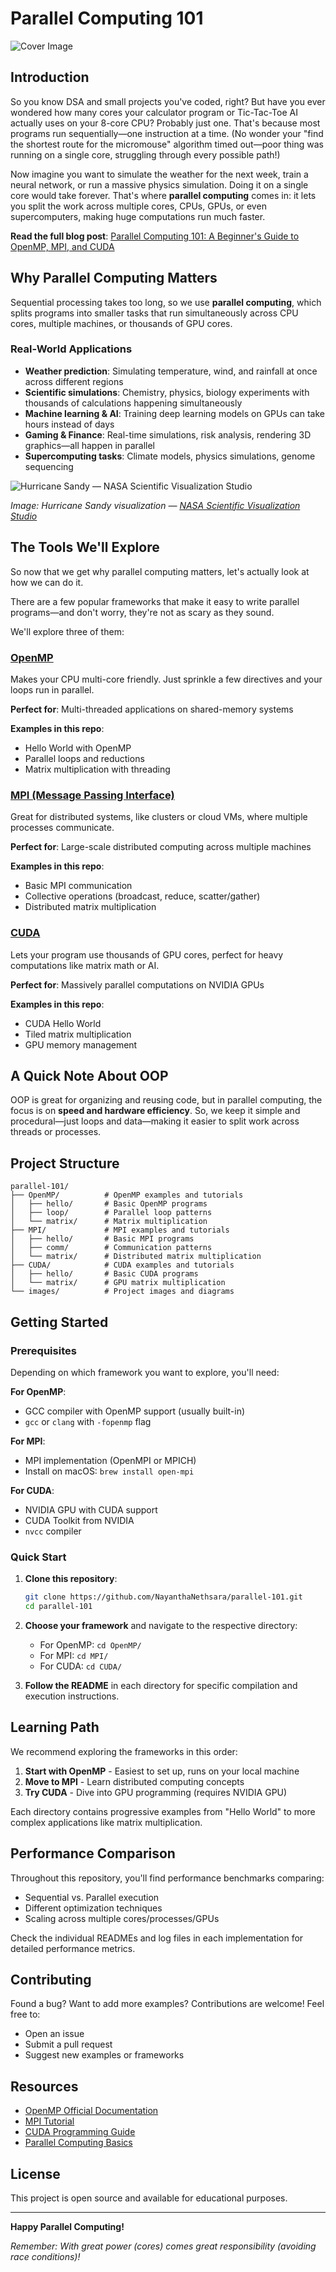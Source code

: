 # Parallel Computing 101

![Cover Image](images/image.png)

## Introduction

So you know DSA and small projects you've coded, right? But have you ever wondered how many cores your calculator program or Tic-Tac-Toe AI actually uses on your 8-core CPU? Probably just one. That's because most programs run sequentially—one instruction at a time. (No wonder your "find the shortest route for the micromouse" algorithm timed out—poor thing was running on a single core, struggling through every possible path!)

Now imagine you want to simulate the weather for the next week, train a neural network, or run a massive physics simulation. Doing it on a single core would take forever. That's where **parallel computing** comes in: it lets you split the work across multiple cores, CPUs, GPUs, or even supercomputers, making huge computations run much faster.

**Read the full blog post**: [Parallel Computing 101: A Beginner's Guide to OpenMP, MPI, and CUDA](https://medium.com/@nayanthanethsara/parallel-computing-101-a-beginners-guide-to-openmp-mpi-and-cuda-83dc8b28dc82)

## Why Parallel Computing Matters

Sequential processing takes too long, so we use **parallel computing**, which splits programs into smaller tasks that run simultaneously across CPU cores, multiple machines, or thousands of GPU cores.

### Real-World Applications

- **Weather prediction**: Simulating temperature, wind, and rainfall at once across different regions
- **Scientific simulations**: Chemistry, physics, biology experiments with thousands of calculations happening simultaneously
- **Machine learning & AI**: Training deep learning models on GPUs can take hours instead of days
- **Gaming & Finance**: Real-time simulations, risk analysis, rendering 3D graphics—all happen in parallel
- **Supercomputing tasks**: Climate models, physics simulations, genome sequencing

![Hurricane Sandy — NASA Scientific Visualization Studio](https://svs.gsfc.nasa.gov/vis/a010000/a011200/a011269/hurricane_sandy_cover_1024.jpg)

_Image: Hurricane Sandy visualization — [NASA Scientific Visualization Studio](https://svs.gsfc.nasa.gov/11269/)_

## The Tools We'll Explore

So now that we get why parallel computing matters, let's actually look at how we can do it.

There are a few popular frameworks that make it easy to write parallel programs—and don't worry, they're not as scary as they sound.

We'll explore three of them:

### [OpenMP](OpenMP/)

Makes your CPU multi-core friendly. Just sprinkle a few directives and your loops run in parallel.

**Perfect for**: Multi-threaded applications on shared-memory systems

**Examples in this repo**:

- Hello World with OpenMP
- Parallel loops and reductions
- Matrix multiplication with threading

### [MPI (Message Passing Interface)](MPI/)

Great for distributed systems, like clusters or cloud VMs, where multiple processes communicate.

**Perfect for**: Large-scale distributed computing across multiple machines

**Examples in this repo**:

- Basic MPI communication
- Collective operations (broadcast, reduce, scatter/gather)
- Distributed matrix multiplication

### [CUDA](CUDA/)

Lets your program use thousands of GPU cores, perfect for heavy computations like matrix math or AI.

**Perfect for**: Massively parallel computations on NVIDIA GPUs

**Examples in this repo**:

- CUDA Hello World
- Tiled matrix multiplication
- GPU memory management

## A Quick Note About OOP

OOP is great for organizing and reusing code, but in parallel computing, the focus is on **speed and hardware efficiency**. So, we keep it simple and procedural—just loops and data—making it easier to split work across threads or processes.

## Project Structure

```
parallel-101/
├── OpenMP/          # OpenMP examples and tutorials
│   ├── hello/       # Basic OpenMP programs
│   ├── loop/        # Parallel loop patterns
│   └── matrix/      # Matrix multiplication
├── MPI/             # MPI examples and tutorials
│   ├── hello/       # Basic MPI programs
│   ├── comm/        # Communication patterns
│   └── matrix/      # Distributed matrix multiplication
├── CUDA/            # CUDA examples and tutorials
│   ├── hello/       # Basic CUDA programs
│   └── matrix/      # GPU matrix multiplication
└── images/          # Project images and diagrams
```

## Getting Started

### Prerequisites

Depending on which framework you want to explore, you'll need:

**For OpenMP**:

- GCC compiler with OpenMP support (usually built-in)
- `gcc` or `clang` with `-fopenmp` flag

**For MPI**:

- MPI implementation (OpenMPI or MPICH)
- Install on macOS: `brew install open-mpi`

**For CUDA**:

- NVIDIA GPU with CUDA support
- CUDA Toolkit from NVIDIA
- `nvcc` compiler

### Quick Start

1. **Clone this repository**:

   ```bash
   git clone https://github.com/NayanthaNethsara/parallel-101.git
   cd parallel-101
   ```

2. **Choose your framework** and navigate to the respective directory:

   - For OpenMP: `cd OpenMP/`
   - For MPI: `cd MPI/`
   - For CUDA: `cd CUDA/`

3. **Follow the README** in each directory for specific compilation and execution instructions.

## Learning Path

We recommend exploring the frameworks in this order:

1. **Start with OpenMP** - Easiest to set up, runs on your local machine
2. **Move to MPI** - Learn distributed computing concepts
3. **Try CUDA** - Dive into GPU programming (requires NVIDIA GPU)

Each directory contains progressive examples from "Hello World" to more complex applications like matrix multiplication.

## Performance Comparison

Throughout this repository, you'll find performance benchmarks comparing:

- Sequential vs. Parallel execution
- Different optimization techniques
- Scaling across multiple cores/processes/GPUs

Check the individual READMEs and log files in each implementation for detailed performance metrics.

## Contributing

Found a bug? Want to add more examples? Contributions are welcome! Feel free to:

- Open an issue
- Submit a pull request
- Suggest new examples or frameworks

## Resources

- [OpenMP Official Documentation](https://www.openmp.org/)
- [MPI Tutorial](https://mpitutorial.com/)
- [CUDA Programming Guide](https://docs.nvidia.com/cuda/cuda-c-programming-guide/)
- [Parallel Computing Basics](https://hpc.llnl.gov/documentation/tutorials)

## License

This project is open source and available for educational purposes.

---

**Happy Parallel Computing!**

_Remember: With great power (cores) comes great responsibility (avoiding race conditions)!_
